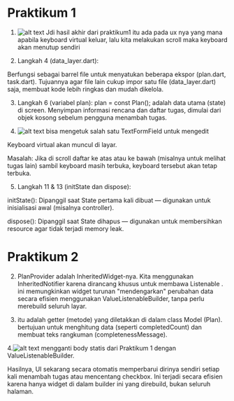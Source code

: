 # Praktikum 1

1. ![alt text](image/1.gif)
Jdi hasil akhir dari praktikum1 itu ada pada ux nya yang mana apabila keyboard virtual keluar, lalu kita melakukan scroll maka keyboard akan menutup sendiri

2. Langkah 4 (data_layer.dart):

Berfungsi sebagai barrel file untuk menyatukan beberapa ekspor (plan.dart, task.dart). Tujuannya agar file lain cukup impor satu file (data_layer.dart) saja, membuat kode lebih ringkas dan mudah dikelola.

3. Langkah 6 (variabel plan):
plan = const Plan(); adalah data utama (state) di screen. Menyimpan informasi rencana dan daftar tugas, dimulai dari objek kosong sebelum pengguna menambah tugas.

4. ![alt text](image/2.gif)
bisa mengetuk salah satu TextFormField untuk mengedit

Keyboard virtual akan muncul di layar.

Masalah: Jika di scroll daftar ke atas atau ke bawah (misalnya untuk melihat tugas lain) sambil keyboard masih terbuka, keyboard tersebut akan tetap terbuka.

5. Langkah 11 & 13 (initState dan dispose):

initState(): Dipanggil saat State pertama kali dibuat — digunakan untuk inisialisasi awal (misalnya controller).

dispose(): Dipanggil saat State dihapus — digunakan untuk membersihkan resource agar tidak terjadi memory leak.

# Praktikum 2

2. PlanProvider adalah InheritedWidget-nya. Kita menggunakan InheritedNotifier karena dirancang khusus untuk membawa Listenable . ini memungkinkan widget turunan "mendengarkan" perubahan data secara efisien menggunakan ValueListenableBuilder, tanpa perlu merebuild seluruh layar.

3. itu adalah getter (metode) yang diletakkan di dalam class Model (Plan). bertujuan untuk menghitung data (seperti completedCount) dan membuat teks rangkuman (completenessMessage).

4.![alt text](image/3.gif) 
mengganti body statis dari Praktikum 1 dengan ValueListenableBuilder.

Hasilnya, UI sekarang secara otomatis memperbarui dirinya sendiri setiap kali menambah tugas atau mencentang checkbox. Ini terjadi secara efisien karena hanya widget di dalam builder ini yang direbuild, bukan seluruh halaman.